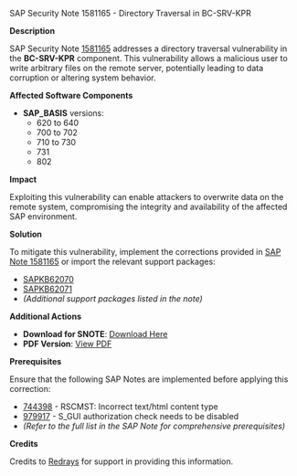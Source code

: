 SAP Security Note 1581165 - Directory Traversal in BC-SRV-KPR

**Description**

SAP Security Note [1581165](https://me.sap.com/notes/1581165) addresses a directory traversal vulnerability in the **BC-SRV-KPR** component. This vulnerability allows a malicious user to write arbitrary files on the remote server, potentially leading to data corruption or altering system behavior.

**Affected Software Components**

- **SAP_BASIS** versions:
  - 620 to 640
  - 700 to 702
  - 710 to 730
  - 731
  - 802

**Impact**

Exploiting this vulnerability can enable attackers to overwrite data on the remote system, compromising the integrity and availability of the affected SAP environment.

**Solution**

To mitigate this vulnerability, implement the corrections provided in [SAP Note 1581165](https://me.sap.com/notes/1581165) or import the relevant support packages:
- [SAPKB62070](https://me.sap.com/supportpackage/SAPKB62070)
- [SAPKB62071](https://me.sap.com/supportpackage/SAPKB62071)
- *(Additional support packages listed in the note)*

**Additional Actions**

- **Download for SNOTE**: [Download Here](https://notesdownloads.sap.com/note/0040000009382612017)
- **PDF Version**: [View PDF](https://userapps.support.sap.com/sap/support/sfm/notes/print/0001581165?language=en-US&token=C55046F66BB571A76E11189261F857E3)

**Prerequisites**

Ensure that the following SAP Notes are implemented before applying this correction:
- [744398](https://me.sap.com/notes/744398) - RSCMST: Incorrect text/html content type
- [979917](https://me.sap.com/notes/979917) - S_GUI authorization check needs to be disabled
- *(Refer to the full list in the SAP Note for comprehensive prerequisites)*

**Credits**

Credits to [Redrays](https://redrays.io) for support in providing this information.